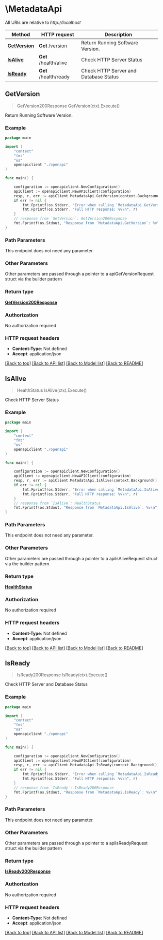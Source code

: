 # \MetadataApi

All URIs are relative to *http://localhost*

Method | HTTP request | Description
------------- | ------------- | -------------
[**GetVersion**](MetadataApi.md#GetVersion) | **Get** /version | Return Running Software Version.
[**IsAlive**](MetadataApi.md#IsAlive) | **Get** /health/alive | Check HTTP Server Status
[**IsReady**](MetadataApi.md#IsReady) | **Get** /health/ready | Check HTTP Server and Database Status



## GetVersion

> GetVersion200Response GetVersion(ctx).Execute()

Return Running Software Version.



### Example

```go
package main

import (
    "context"
    "fmt"
    "os"
    openapiclient "./openapi"
)

func main() {

    configuration := openapiclient.NewConfiguration()
    apiClient := openapiclient.NewAPIClient(configuration)
    resp, r, err := apiClient.MetadataApi.GetVersion(context.Background()).Execute()
    if err != nil {
        fmt.Fprintf(os.Stderr, "Error when calling `MetadataApi.GetVersion``: %v\n", err)
        fmt.Fprintf(os.Stderr, "Full HTTP response: %v\n", r)
    }
    // response from `GetVersion`: GetVersion200Response
    fmt.Fprintf(os.Stdout, "Response from `MetadataApi.GetVersion`: %v\n", resp)
}
```

### Path Parameters

This endpoint does not need any parameter.

### Other Parameters

Other parameters are passed through a pointer to a apiGetVersionRequest struct via the builder pattern


### Return type

[**GetVersion200Response**](GetVersion200Response.md)

### Authorization

No authorization required

### HTTP request headers

- **Content-Type**: Not defined
- **Accept**: application/json

[[Back to top]](#) [[Back to API list]](../README.md#documentation-for-api-endpoints)
[[Back to Model list]](../README.md#documentation-for-models)
[[Back to README]](../README.md)


## IsAlive

> HealthStatus IsAlive(ctx).Execute()

Check HTTP Server Status



### Example

```go
package main

import (
    "context"
    "fmt"
    "os"
    openapiclient "./openapi"
)

func main() {

    configuration := openapiclient.NewConfiguration()
    apiClient := openapiclient.NewAPIClient(configuration)
    resp, r, err := apiClient.MetadataApi.IsAlive(context.Background()).Execute()
    if err != nil {
        fmt.Fprintf(os.Stderr, "Error when calling `MetadataApi.IsAlive``: %v\n", err)
        fmt.Fprintf(os.Stderr, "Full HTTP response: %v\n", r)
    }
    // response from `IsAlive`: HealthStatus
    fmt.Fprintf(os.Stdout, "Response from `MetadataApi.IsAlive`: %v\n", resp)
}
```

### Path Parameters

This endpoint does not need any parameter.

### Other Parameters

Other parameters are passed through a pointer to a apiIsAliveRequest struct via the builder pattern


### Return type

[**HealthStatus**](HealthStatus.md)

### Authorization

No authorization required

### HTTP request headers

- **Content-Type**: Not defined
- **Accept**: application/json

[[Back to top]](#) [[Back to API list]](../README.md#documentation-for-api-endpoints)
[[Back to Model list]](../README.md#documentation-for-models)
[[Back to README]](../README.md)


## IsReady

> IsReady200Response IsReady(ctx).Execute()

Check HTTP Server and Database Status



### Example

```go
package main

import (
    "context"
    "fmt"
    "os"
    openapiclient "./openapi"
)

func main() {

    configuration := openapiclient.NewConfiguration()
    apiClient := openapiclient.NewAPIClient(configuration)
    resp, r, err := apiClient.MetadataApi.IsReady(context.Background()).Execute()
    if err != nil {
        fmt.Fprintf(os.Stderr, "Error when calling `MetadataApi.IsReady``: %v\n", err)
        fmt.Fprintf(os.Stderr, "Full HTTP response: %v\n", r)
    }
    // response from `IsReady`: IsReady200Response
    fmt.Fprintf(os.Stdout, "Response from `MetadataApi.IsReady`: %v\n", resp)
}
```

### Path Parameters

This endpoint does not need any parameter.

### Other Parameters

Other parameters are passed through a pointer to a apiIsReadyRequest struct via the builder pattern


### Return type

[**IsReady200Response**](IsReady200Response.md)

### Authorization

No authorization required

### HTTP request headers

- **Content-Type**: Not defined
- **Accept**: application/json

[[Back to top]](#) [[Back to API list]](../README.md#documentation-for-api-endpoints)
[[Back to Model list]](../README.md#documentation-for-models)
[[Back to README]](../README.md)

